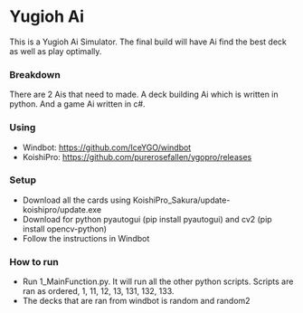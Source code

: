 # Yugioh Ai
This is a Yugioh Ai Simulator.
The final build will have Ai find the best deck as well as play optimally.
### Breakdown
There are 2 Ais that need to made. A deck building Ai which is written in python. And a game Ai written in c#.

### Using 
* Windbot: https://github.com/IceYGO/windbot
* KoishiPro: https://github.com/purerosefallen/ygopro/releases
### Setup
* Download all the cards using KoishiPro_Sakura/update-koishipro/update.exe
* Download for python pyautogui (pip install pyautogui) and cv2 (pip install opencv-python)
* Follow the instructions in Windbot
### How to run
* Run 1_MainFunction.py. It will run all the other python scripts. Scripts are ran as ordered, 1, 11, 12, 13, 131, 132, 133.
* The decks that are ran from windbot is random and random2
